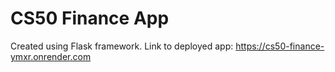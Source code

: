 # CS50 Finance App
Created using Flask framework. Link to deployed app: https://cs50-finance-ymxr.onrender.com
